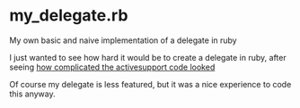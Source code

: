 my_delegate.rb
==============

My own basic and naive implementation of a delegate in ruby

I just wanted to see how hard it would be to create a delegate in ruby, after seeing [how complicated the activesupport code looked](https://github.com/rails/rails/blob/master/activesupport/lib/active_support/core_ext/module/delegation.rb)

Of course my delegate is less featured, but it was a nice experience to code this anyway.
